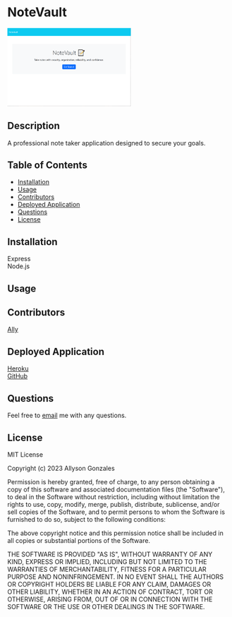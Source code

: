 # NoteVault
<img src="./Develop/public/assets/images/Application.PNG" width="280">

## Description
A professional note taker application designed to secure your goals.

## Table of Contents
* [Installation](#installation)
* [Usage](#usage)
* [Contributors](#contributors)
* [Deployed Application](#deployed-application)
* [Questions](#questions)
* [License](#license)

## Installation
Express <br>
Node.js <br>

## Usage

## Contributors
[Ally](https://github.com/Ally27)
## Deployed Application
[Heroku](https://note-vault.herokuapp.com/) <br>
[GitHub](https://github.com/Ally27/NoteVault)

## Questions
Feel free to [email](mailto:allysonmg21@gmail.com) me with any questions.
## License
MIT License

Copyright (c) 2023 Allyson Gonzales

Permission is hereby granted, free of charge, to any person obtaining a copy
of this software and associated documentation files (the "Software"), to deal
in the Software without restriction, including without limitation the rights
to use, copy, modify, merge, publish, distribute, sublicense, and/or sell
copies of the Software, and to permit persons to whom the Software is
furnished to do so, subject to the following conditions:

The above copyright notice and this permission notice shall be included in all
copies or substantial portions of the Software.

THE SOFTWARE IS PROVIDED "AS IS", WITHOUT WARRANTY OF ANY KIND, EXPRESS OR
IMPLIED, INCLUDING BUT NOT LIMITED TO THE WARRANTIES OF MERCHANTABILITY,
FITNESS FOR A PARTICULAR PURPOSE AND NONINFRINGEMENT. IN NO EVENT SHALL THE
AUTHORS OR COPYRIGHT HOLDERS BE LIABLE FOR ANY CLAIM, DAMAGES OR OTHER
LIABILITY, WHETHER IN AN ACTION OF CONTRACT, TORT OR OTHERWISE, ARISING FROM,
OUT OF OR IN CONNECTION WITH THE SOFTWARE OR THE USE OR OTHER DEALINGS IN THE
SOFTWARE.
